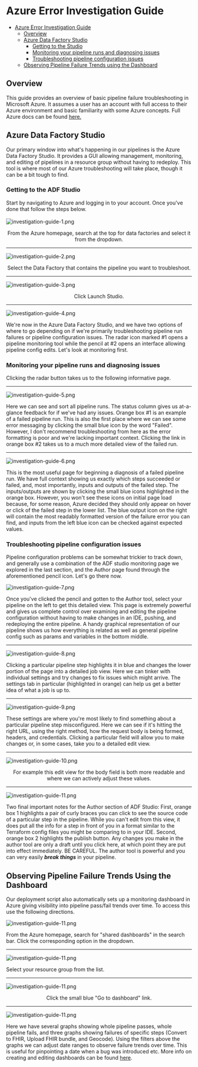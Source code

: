 # Azure Error Investigation Guide

- [Azure Error Investigation Guide](#azure-error-investigation-guide)
    - [Overview](#overview)
    - [Azure Data Factory Studio](#azure-data-factory-studio)
      - [Getting to the Studio](#getting-to-the-adf-studio)
      - [Monitoring your pipeline runs and diagnosing issues](#monitoring-your-pipeline-runs-and-diagnosing-issues)
      - [Troubleshooting pipeline configuration issues](#troubleshooting-pipeline-configuration-issues)
    - [Observing Pipeline Failure Trends using the Dashboard](#observing-pipeline-failure-trends-using-the-dashboard)

## Overview
This guide provides an overview of basic pipeline failure troubleshooting in Microsoft Azure. It assumes a user
has an account with full access to their Azure environment and basic familiarity with some Azure concepts. Full
Azure docs can be found [here.](https://learn.microsoft.com/en-us/azure/?product=popular)

## Azure Data Factory Studio
Our primary window into what's happening in our pipelines is the Azure Data Factory Studio. It provides a GUI
allowing management, monitoring, and editing of pipelines in a resource group without having to redeploy. This tool is 
where most of our Azure troubleshooting will take place, though it can be a bit tough to find.

### Getting to the ADF Studio
Start by navigating to Azure and logging in to your account. Once you've done that
follow the steps below.
<br/>
<br/>
![investigation-guide-1.png](./images/investigation-guide-1.png)
<figcaption align = "center">From the Azure homepage, search at the top for data factories and select it from the dropdown.
</figcaption>
<hr/>

![investigation-guide-2.png](./images/investigation-guide-2.png)
<figcaption align = "center">Select the Data Factory that contains the pipeline you want to troubleshoot.
</figcaption>
<hr/>

![investigation-guide-3.png](./images/investigation-guide-3.png)
<figcaption align = "center">Click Launch Studio.
</figcaption>
<hr/>

![investigation-guide-4.png](./images/investigation-guide-4.png)
<figcaption align = "left">We're now in the Azure Data Factory Studio, and we have two options of where to go depending
on if we're primarily troubleshooting pipeline run failures or pipeline configuration issues.
The radar icon marked #1 opens a pipeline monitoring tool while the pencil at #2 opens an interface
allowing pipeline config edits. Let's look at monitoring first.
</figcaption>

### Monitoring your pipeline runs and diagnosing issues
Clicking the radar button takes us to the following informative page.
<hr/>

![investigation-guide-5.png](./images/investigation-guide-5.png)
<figcaption align = "left">Here we can see and sort all pipeline runs. The status column gives us
at-a-glance feedback for if we've had any issues. Orange box #1 is an example
of a failed pipeline run. This is also the first place where we can see some error
messaging by clicking the small blue icon by the word "Failed". However, I don't recommend 
troubleshooting from here as the error formatting is poor and we're lacking important context.
Clicking the link in orange box #2 takes us to a much more detailed view of the failed run.
</figcaption>
<hr/>

![investigation-guide-6.png](./images/investigation-guide-6.png)
<figcaption align = "left">This is the most useful page for beginning a diagnosis of a failed pipeline run. We have full context showing us exactly
which steps succeeded or failed, and, most importantly, inputs and outputs of the failed step. The inputs/outputs are shown
by clicking the small blue icons highlighted in the orange box. However, you won't see these icons on initial page load because, for some
reason, Azure decided they should only appear on hover or click of the failed step in the lower list. The blue output icon
on the right will contain the most readably formatted version of the failure error you can find, and inputs from the left
blue icon can be checked against expected values.
</figcaption>


### Troubleshooting pipeline configuration issues
Pipeline configuration problems can be somewhat trickier to track down, and generally use a combination of the ADF studio
monitoring page we explored in the last section, and the Author page found through the aforementioned pencil icon. Let's
go there now.

![investigation-guide-7.png](./images/investigation-guide-7.png)
<figcaption align = "left">Once you've clicked the pencil and gotten to the Author tool, select your pipeline on the left to get this detailed view.
This page is extremely powerful and gives us complete control over examining and editing the pipeline configuration without
having to make changes in an IDE, pushing, and redeploying the entire pipeline. A handy graphical representation of our 
pipeline shows us how everything is related as well as general pipeline config such as params and variables in the bottom middle.
</figcaption>
<hr/>

![investigation-guide-8.png](./images/investigation-guide-8.png)
<figcaption align = "left">Clicking a particular pipeline step highlights it in blue and changes the lower portion of the page into a detailed job
view. Here we can tinker with individual settings and try changes to fix issues which might arrive. The settings tab in
particular (highlighted in orange) can help us get a better idea of what a job is up to.
</figcaption>
<hr/>

![investigation-guide-9.png](./images/investigation-guide-9.png)
<figcaption align = "left">These settings are where you're most likely to find something about a particular pipeline step misconfigured. Here we
can see if it's hitting the right URL, using the right method, how the request body is being formed, headers, and 
credentials. Clicking a particular field will allow you to make changes or, in some cases, take you to a detailed edit view.
</figcaption>
<hr/>

![investigation-guide-10.png](./images/investigation-guide-10.png)
<figcaption align = "center">For example this edit view for the body field is both more readable and where we can actively adjust these values.
</figcaption>
<hr/>

![investigation-guide-11.png](./images/investigation-guide-11.png)
<figcaption align = "left">Two final important notes for the Author section of ADF Studio: First, orange box 1 highlights a pair of curly braces you can click to see the source code of a particular
step in the pipeline. While you can't edit from this view, it does put all the info for a step in front of you in a format
similar to the Terraform config files you might be comparing to in your IDE. Second, orange box 2 highlights the publish button.
Any changes you make in the author tool are only a draft until you click here, at which point they are put into effect immediately.
BE CAREFUL. The author tool is powerful and you can very easily <b><i>break things</i></b> in your pipeline.
</figcaption>

## Observing Pipeline Failure Trends Using the Dashboard
Our deployment script also automatically sets up a monitoring dashboard in Azure giving visibility into pipeline pass/fail
trends over time. To access this use the following directions.

![investigation-guide-11.png](./images/investigation-guide-12.png)
<figcaption align = "left">From the Azure homepage, search for "shared dashboards" in the search bar. Click the corresponding option in the dropdown.
</figcaption>
<hr/>

![investigation-guide-11.png](./images/investigation-guide-13.png)
<figcaption align = "left">Select your resource group from the list.
</figcaption>
<hr/>

![investigation-guide-11.png](./images/investigation-guide-14.png)
<figcaption align = "center">Click the small blue "Go to dashboard" link.
</figcaption>
<hr/>

![investigation-guide-11.png](./images/investigation-guide-15.png)

Here we have several graphs showing whole pipeline passes, whole pipeline fails, and three graphs showing failures of
specific steps (Convert to FHIR, Upload FHIR bundle, and Geocode). Using the filters above the graphs we can adjust date
ranges to observe failure trends over time. This is useful for pinpointing a date when a bug was introduced etc. More info
on creating and editing dashboards can be found [here](https://learn.microsoft.com/en-us/azure/azure-portal/azure-portal-dashboards).